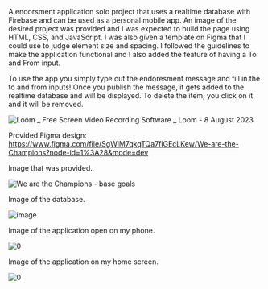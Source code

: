 A endorsment application solo project that uses a realtime database with Firebase and can be used as a personal mobile app. An image of the desired project was provided and I was expected to build the page using HTML, CSS, and JavaScript. I was also given a template on Figma that I could use to judge element size and spacing. I followed the guidelines to make the application functional and I also added the feature of having a To and From input.

To use the app you simply type out the endoresment message and fill in the to and from inputs! Once you publish the message, it gets added to the realtime database and will be displayed. To delete the item, you click on it and it will be removed.

![Loom _ Free Screen  Video Recording Software _ Loom - 8 August 2023](https://github.com/NickGayda/Frontend-Career-Path/assets/54640052/5c35fb68-b316-49ec-8552-b2305052efb4)

Provided Figma design: https://www.figma.com/file/SgWlM7qkqTQa7fiGEcLKew/We-are-the-Champions?node-id=1%3A28&mode=dev

Image that was provided.

![We are the Champions - base goals](https://github.com/NickGayda/Frontend-Career-Path/assets/54640052/b6efb602-8171-4bc7-a6a7-ba23f7f28816)

Image of the database.

![image](https://github.com/NickGayda/Frontend-Career-Path/assets/54640052/7912f1ae-a245-46f5-a40f-9aa85fe72e00)

Image of the application open on my phone.

![0](https://github.com/NickGayda/Frontend-Career-Path/assets/54640052/74c9c81b-ca2e-40e0-91ad-025930d4161c)

Image of the application on my home screen.

![0](https://github.com/NickGayda/Frontend-Career-Path/assets/54640052/cabff1a4-26c3-40c4-8981-9896ca6004cc)
